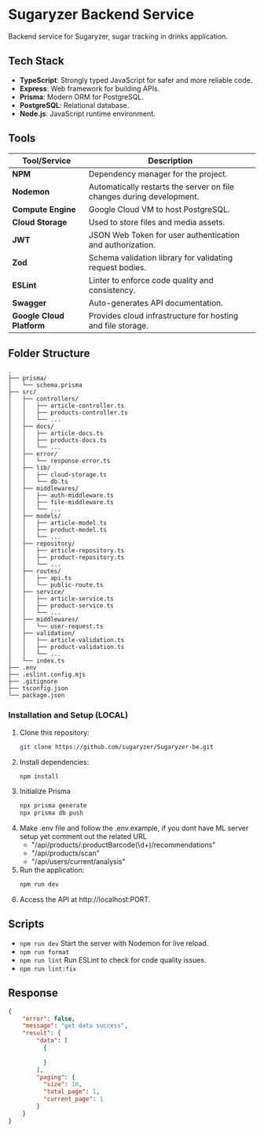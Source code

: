 # Sugaryzer Backend Service
Backend service for Sugaryzer, sugar tracking in drinks application.

## Tech Stack
- **TypeScript**: Strongly typed JavaScript for safer and more reliable code.
- **Express**: Web framework for building APIs.
- **Prisma**: Modern ORM for PostgreSQL.
- **PostgreSQL**: Relational database.
- **Node.js**: JavaScript runtime environment.

## Tools
| Tool/Service          | Description                                                                 |
|-----------------------|-----------------------------------------------------------------------------|
| **NPM**               | Dependency manager for the project.                                          |
| **Nodemon**           | Automatically restarts the server on file changes during development.         |
| **Compute Engine**     | Google Cloud VM to host PostgreSQL.                                         |
| **Cloud Storage**      | Used to store files and media assets.                                       |
| **JWT**                | JSON Web Token for user authentication and authorization.                   |
| **Zod**                | Schema validation library for validating request bodies.                     |
| **ESLint**             | Linter to enforce code quality and consistency.                             |
| **Swagger**            | Auto-generates API documentation.                                           |
| **Google Cloud Platform** | Provides cloud infrastructure for hosting and file storage.              |

## Folder Structure
```
.
├── prisma/
│   └── schema.prisma
├── src/
│   ├── controllers/
│   │   ├── article-controller.ts
│   │   ├── products-controller.ts
│   │   └── ...
│   ├── docs/
│   │   ├── article-docs.ts
│   │   ├── products-docs.ts
│   │   └── ...
│   ├── error/
│   │   └── response-error.ts
│   ├── lib/
│   │   ├── cloud-storage.ts
│   │   └── db.ts
│   ├── middlewares/
│   │   ├── auth-middleware.ts
│   │   ├── file-middleware.ts
│   │   └── ...
│   ├── models/
│   │   ├── article-model.ts
│   │   ├── product-model.ts
│   │   └── ...
│   ├── repository/
│   │   ├── article-repository.ts
│   │   ├── product-repository.ts
│   │   └── ...
│   ├── routes/
│   │   ├── api.ts
│   │   └── public-route.ts
│   ├── service/
│   │   ├── article-service.ts
│   │   ├── product-service.ts
│   │   └── ...
│   ├── middlewares/
│   │   └── user-request.ts
│   ├── validation/
│   │   ├── article-validation.ts
│   │   ├── product-validation.ts
│   │   └── ...
│   └── index.ts
├── .env
├── .eslint.config.mjs
├── .gitignore
├── tsconfig.json
└── package.json
```

### Installation and Setup (LOCAL)
1. Clone this repository:
   ```bash
   git clone https://github.com/sugaryzer/Sugaryzer-be.git
2. Install dependencies:
   ```bash
   npm install
3. Initialize Prisma
   ```bash
   npx prisma generate
   npx prisma db push
5. Make .env file and follow the .env.example, if you dont have ML server setup yet comment out the related URL
   - "/api/products/:productBarcode(\\d+)/recommendations"
   - "/api/products/scan"
   - "/api/users/current/analysis"
6. Run the application:
   ```bash
   npm run dev
7. Access the API at http://localhost:PORT.


## Scripts
- `npm run dev` Start the server with Nodemon for live reload.
- `npm run format`
- `npm run lint` Run ESLint to check for code quality issues.
- `npm run lint:fix`

## Response
```json
{
    "error": false,
    "message": "get data success",
    "result": { 
        "data": [
          {
            
          }
        ],
        "paging": {
          "size": 10,
          "total_page": 1,
          "current_page": 1
        }
    }
}
```
